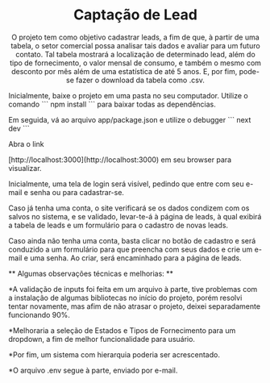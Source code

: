<h1 align="center">Captação de Lead</h1>

<p align="center">O projeto tem como objetivo cadastrar leads, a fim de que, à partir de uma tabela, o setor comercial possa analisar tais dados e avaliar para um futuro contato. Tal tabela mostrará a localização de determinado lead, além do tipo de fornecimento, o valor mensal de consumo, e também o mesmo com desconto por mês além de uma estatística de até 5 anos. E, por fim, pode-se fazer o download da tabela como .csv.</p>

<p>Inicialmente, baixe o projeto em uma pasta no seu computador. Utilize o comando 
  ```
  npm install
  ```
  para baixar todas as dependências.</p>
<p>Em seguida, vá ao arquivo app/package.json e utilize o debugger 
  ```
  next dev
  ```
  </p>

<p>Abra o link</p> [http://localhost:3000](http://localhost:3000) em seu browser para visualizar.</p>
<p>Inicialmente, uma tela de login será visível, pedindo que entre com seu e-mail e senha ou para cadastrar-se. </p>
<p>Caso já tenha uma conta, o site verificará se os dados condizem com os salvos no sistema, e se validado, levar-te-á à página de leads, à qual exibirá a tabela de leads e um formulário para o cadastro de novas leads.</p>
<p>Caso ainda não tenha uma conta, basta clicar no botão de cadastro e será conduzido a um formulário para que preencha com seus dados e crie um e-mail e uma senha. Ao criar, será encaminhado para a página de leads.</p>

<p>** Algumas observações técnicas e melhorias: **</p>

<p>*A validação de inputs foi feita em um arquivo à parte, tive problemas com a instalação de algumas bibliotecas no início do projeto, porém resolvi tentar novamente, mas afim de não atrasar o projeto, deixei separadamente funcionando 90%.</p>
<p>*Melhoraria a seleção de Estados e Tipos de Fornecimento para um dropdown, a fim de melhor funcionalidade para usuário.</p>
<p>*Por fim, um sistema com hierarquia poderia ser acrescentado.</p>
<p>*O arquivo .env segue à parte, enviado por e-mail.</p>
